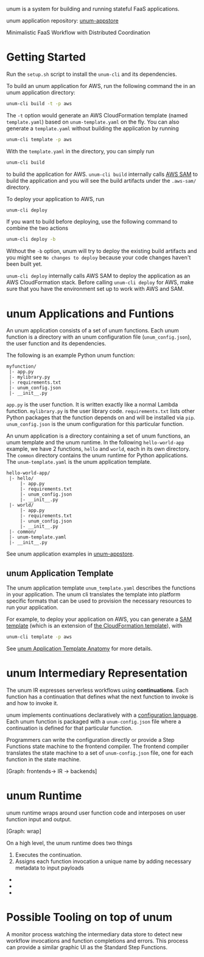 unum is a system for building and running stateful FaaS applications.

unum application repository:
[unum-appstore](https://github.com/LedgeDash/unum-appstore)

Minimalistic FaaS Workflow with Distributed Coordination

<!-- Traditionally, stateful FaaS applications are built on platform-specific
coordinators (e.g., Step Functions, Durable Functions Orchestration).
Coordinators are long-running stateful processes that are independent of the
FaaS system where functions execute. Programmers write workflows in the
language of the particular coordinator (e.g., [Amazon States
Language](https://states-language.net/) for AWS Step Functions), and the
workflow code is executed by the provider's custom-made coordinator system.
The system launches a coordinator process for each invocation of an
application, and the process runs until the entire workflow completes.

Coordinators centralize the orchestration logic and make all the orchestration
decisions. All FaaS functions are launched by the coordinator and all
functions' outputs are first sent back to the coordinator. -->

# Getting Started

Run the `setup.sh` script to install the `unum-cli` and its dependencies.

To build an unum application for AWS, run the following command the in an unum
application directory:

```bash
unum-cli build -t -p aws
```

The `-t` option would generate an AWS CloudFormation template (named
`template.yaml`) based on `unum-template.yaml` on the fly. You can also
generate a `template.yaml` without building the application by running

```bash
unum-cli template -p aws
```

With the `template.yaml` in the directory, you can simply run

```bash
unum-cli build
```

to build the application for AWS. `unum-cli build` internally calls [AWS SAM](https://docs.aws.amazon.com/serverless-application-model/latest/developerguide/what-is-sam.html) to build the application and you will see the build artifacts under the `.aws-sam/` directory.

To deploy your application to AWS, run

```bash
unum-cli deploy
```

If you want to build before deploying, use the following command to combine the two actions

```bash
unum-cli deploy -b
```

Without the `-b` option, unum will try to deploy the existing build artifacts
and you might see `No changes to deploy` because your code changes haven't
been built yet.

`unum-cli deploy` internally calls AWS SAM to deploy the application as an AWS CloudFormation stack. Before calling `unum-cli deploy` for AWS, make sure that you have the environment set up to work with AWS and SAM. 

# unum Applications and Funtions

An unum application consists of a set of unum functions. Each unum function is
a directory with an unum configuration file (`unum_config.json`), the user
function and its dependencies.

The following is an example Python unum function:

```
myfunction/
 |- app.py
 |- mylibrary.py
 |- requirements.txt
 |- unum_config.json
 |- __init__.py
```

`app.py` is the user function. It is written exactly like a normal Lambda
function. `mylibrary.py` is the user library code. `requirements.txt` lists
other Python packages that the function depends on and will be installed via
`pip`. `unum_config.json` is the unum configuration for this particular
function.

An unum application is a directory containing a set of unum functions, an unum
template and the unum runtime. In the following `hello-world-app` example, we
have 2 functions, `hello` and `world`, each in its own directory. The `common`
directory contains the unum runtime for Python applications. The
`unum-template.yaml` is the unum application template.

```
hello-world-app/
 |- hello/
     |- app.py
	 |- requirements.txt
	 |- unum_config.json
	 |- __init__.py
 |- world/
     |- app.py
	 |- requirements.txt
	 |- unum_config.json
	 |- __init__.py
 |- common/
 |- unum-template.yaml
 |- __init__.py
```

See unum application examples in [unum-appstore](https://github.com/LedgeDash/unum-appstore).

## unum Application Template

The unum application template `unum_template.yaml` describes the functions in
your application. The unum cli translates the template into platform specific
formats that can be used to provision the necessary resources to run your
application.

For example, to deploy your application on AWS, you can generate a [SAM
template](https://docs.aws.amazon.com/serverless-application-model/latest/developerguide/sam-specification-template-anatomy.html)
(which is an extension of [the CloudFormation
template](https://docs.aws.amazon.com/AWSCloudFormation/latest/UserGuide/template-guide.html)), with

```bash
unum-cli template -p aws
```

See [unum Application Template
Anatomy](https://github.com/LedgeDash/unum-compiler/blob/main/docs/template.md)
for more details.



# unum Intermediary Representation

The unum IR expresses serverless workflows using **continuations**. Each function has a continuation that defines what the next function to invoke is and how to invoke it.

unum implements continuations declaratively with a [configuration language](configuration-language). Each unum function is packaged with a `unum-config.json` file where a continuation is defined for that particular function.

Programmers can write the configuration directly or provide a Step Functions state machine to the frontend compiler. The frontend compiler translates the state machine to a set of `unum-config.json` file, one for each function in the state machine.

[Graph: frontends-> IR -> backends]

# unum Runtime

unum runtime wraps around user function code and interposes on user function input and output.

[Graph: wrap]

On a high level, the unum runtime does two things

1. Executes the continuation.
2. Assigns each function invocation a unique name by adding necessary metadata to input payloads



<!--Each unum function has an unum configuration file (`unum_config.json`). The-->
<!--unum runtime uses unum configs to decide what orchestration actions to take-->
<!--after user functions complete, that is whether to invoke a function, which-->
<!--function(s) to invoke, and with what input data.-->

<!--A unum configuration specifies the following information:-->

* <!--which function or functions to invoke next-->
* <!--how to process the user function's output-->
* <!--which function or functions to wait for before invoking the next function-->

<!--After the user function returns, the unum runtime executes the orchestration-->
<!--action based on the unum configuration. Each individual unum function carries-->
<!--out its share of orchestration actions without deligating back to a-->
<!--centralized coordinator service.-->

<!--See [unum Configuration
Language](https://github.com/LedgeDash/unum-compiler/blob/main/docs/configuration-language.md)-->
<!--for more details.-->

# Possible Tooling on top of unum

A monitor process watching the intermediary data store to detect new workflow invocations and function completions and errors. This process can provide a similar graphic UI as the Standard Step Functions.

